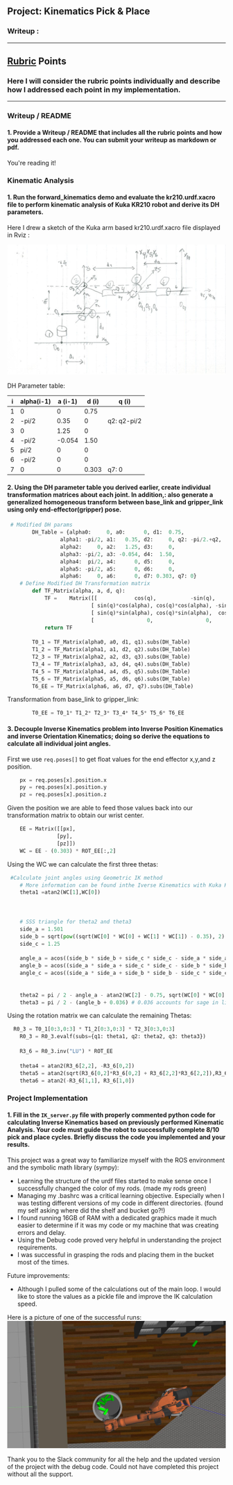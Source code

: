 ## Project: Kinematics Pick & Place
### Writeup : 
---


<!--- # **Steps to complete the project:**  

1. Set up your ROS Workspace.
2. Download or clone the [project repository](https://github.com/udacity/RoboND-Kinematics-Project) into the ***src*** directory of your ROS Workspace.  
3. Experiment with the forward_kinematics environment and get familiar with the robot.
4. Launch in [demo mode](https://classroom.udacity.com/nanodegrees/nd209/parts/7b2fd2d7-e181-401e-977a-6158c77bf816/modules/8855de3f-2897-46c3-a805-628b5ecf045b/lessons/91d017b1-4493-4522-ad52-04a74a01094c/concepts/ae64bb91-e8c4-44c9-adbe-798e8f688193).
5. Perform Kinematic Analysis for the robot following the [project rubric](https://review.udacity.com/#!/rubrics/972/view).
6. Fill in the `IK_server.py` with your Inverse Kinematics code. 
-->

[//]: # (Image References)

[image1]: ./misc_images/misc1.png
[image2]: ./misc_images/misc2.png
[image3]: ./misc_images/misc3.png

## [Rubric](https://review.udacity.com/#!/rubrics/972/view) Points
### Here I will consider the rubric points individually and describe how I addressed each point in my implementation.  

---
### Writeup / README

#### 1. Provide a Writeup / README that includes all the rubric points and how you addressed each one.  You can submit your writeup as markdown or pdf.  

You're reading it!

### Kinematic Analysis
#### 1. Run the forward_kinematics demo and evaluate the kr210.urdf.xacro file to perform kinematic analysis of Kuka KR210 robot and derive its DH parameters.

Here I drew a sketch of the Kuka arm based kr210.urdf.xacro file displayed in Rviz : 

![alt text][image1]


DH Parameter table:

i | alpha(i-1) | a (i-1) | d (i) | q (i)
--- | --- | --- | --- | ---
1 | 0| 0 | 0.75| 
2 | -pi/2| 0.35| 0| q2: q2-pi/2
3 | 0| 1.25| 0|
4 | -pi/2| -0.054| 1.50| 
5 | pi/2| 0|  0|
6 | -pi/2| 0| 0|
7 |  0| 0| 0.303| q7: 0

#### 2. Using the DH parameter table you derived earlier, create individual transformation matrices about each joint. In addition,: also generate a generalized homogeneous transform between base_link and gripper_link using only end-effector(gripper) pose.

``` python
 # Modified DH params
        DH_Table = {alpha0:     0, a0:      0, d1:  0.75,
                 alpha1: -pi/2, a1:   0.35, d2:     0, q2: -pi/2.+q2,
                 alpha2:     0, a2:   1.25, d3:     0,
                 alpha3: -pi/2, a3: -0.054, d4:  1.50,
                 alpha4:  pi/2, a4:      0, d5:     0,
                 alpha5: -pi/2, a5:      0, d6:     0,
                 alpha6:     0, a6:      0, d7: 0.303, q7: 0}
    # Define Modified DH Transformation matrix
        def TF_Matrix(alpha, a, d, q):
            TF =    Matrix([[            cos(q),           -sin(q),           0,             a],
                           [ sin(q)*cos(alpha), cos(q)*cos(alpha), -sin(alpha), -sin(alpha)*d],
                           [ sin(q)*sin(alpha), cos(q)*sin(alpha),  cos(alpha),  cos(alpha)*d],
                           [                 0,                 0,           0,             1]])
            return TF

        T0_1 = TF_Matrix(alpha0, a0, d1, q1).subs(DH_Table)        
        T1_2 = TF_Matrix(alpha1, a1, d2, q2).subs(DH_Table)        
        T2_3 = TF_Matrix(alpha2, a2, d3, q3).subs(DH_Table)
        T3_4 = TF_Matrix(alpha3, a3, d4, q4).subs(DH_Table)        
        T4_5 = TF_Matrix(alpha4, a4, d5, q5).subs(DH_Table)        
        T5_6 = TF_Matrix(alpha5, a5, d6, q6).subs(DH_Table)        
        T6_EE = TF_Matrix(alpha6, a6, d7, q7).subs(DH_Table)
```

Transformation from base_link to gripper_link:
```python        
        T0_EE = T0_1* T1_2* T2_3* T3_4* T4_5* T5_6* T6_EE
```



#### 3. Decouple Inverse Kinematics problem into Inverse Position Kinematics and inverse Orientation Kinematics; doing so derive the equations to calculate all individual joint angles.

First we use `req.poses[]` to get float values for the end effector x,y,and z position.
```python
    px = req.poses[x].position.x
    py = req.poses[x].position.y
    pz = req.poses[x].position.z
```

Given the position we are able to feed those values back into our transformation matrix to obtain our wrist center.
```python
    EE = Matrix([[px],
                [py],
                [pz]])
    WC = EE - (0.303) * ROT_EE[:,2]
```

Using the WC we can calculate the first three thetas:
```python
 #Calculate joint angles using Geometric IK method
    # More information can be found inthe Iverse Kinematics with Kuka KR210
    theta1 =atan2(WC[1],WC[0]) 



    # SSS triangle for theta2 and theta3
    side_a = 1.501
    side_b = sqrt(pow((sqrt(WC[0] * WC[0] + WC[1] * WC[1]) - 0.35), 2) + pow((WC[2] - 0.75),2))
    side_c = 1.25

    angle_a = acos((side_b * side_b + side_c * side_c - side_a * side_a) / (2 * side_b * side_c))
    angle_b = acos((side_a * side_a + side_c * side_c - side_b * side_b) / (2 * side_a * side_c))
    angle_c = acos((side_a * side_a + side_b * side_b - side_c * side_c) / (2 * side_a * side_b))


    theta2 = pi / 2 - angle_a - atan2(WC[2] - 0.75, sqrt(WC[0] * WC[0] + WC[1] * WC[1]) - 0.35) 
    theta3 = pi / 2 - (angle_b + 0.036) # 0.036 accounts for sage in link4 for -0.054m
```

Using the rotation matrix we can calculate the remaining Thetas:

```python
  R0_3 = T0_1[0:3,0:3] * T1_2[0:3,0:3] * T2_3[0:3,0:3]
    R0_3 = R0_3.evalf(subs={q1: theta1, q2: theta2, q3: theta3})

    R3_6 = R0_3.inv("LU") * ROT_EE

    theta4 = atan2(R3_6[2,2], -R3_6[0,2]) 
    theta5 = atan2(sqrt(R3_6[0,2]*R3_6[0,2] + R3_6[2,2]*R3_6[2,2]),R3_6[1,2]) 
    theta6 = atan2(-R3_6[1,1], R3_6[1,0])
```


### Project Implementation

#### 1. Fill in the `IK_server.py` file with properly commented python code for calculating Inverse Kinematics based on previously performed Kinematic Analysis. Your code must guide the robot to successfully complete 8/10 pick and place cycles. Briefly discuss the code you implemented and your results. 


This project was a great way to familiarize myself with the ROS environment and the symbolic math library (sympy):

+ Learning the structure of the urdf files started to make sense once I successfully changed the color of my rods. (made my rods green)
+ Managing my .bashrc was a critical learning objective. Especially when I was testing different versions of my code in different directories. (found my self asking where did the shelf and bucket go?!)
+ I found running 16GB of RAM with a dedicated graphics made it much easier to determine if it was my code or my machine that was creating errors and delay.
+ Using the Debug code proved very helpful in understanding the project requirements. 
+ I was successful in grasping the rods and placing them in the bucket most of the times. 

Future improvements:

+ Although I pulled some of the calculations out of the main loop. I would like to store the values as a pickle file and improve the IK calculation speed.


Here is a picture of one of the successful runs:
![alt text][image2]


Thank you to the Slack community for all the help and the updated version of the project with the debug code. Could not have completed this project without all the support.